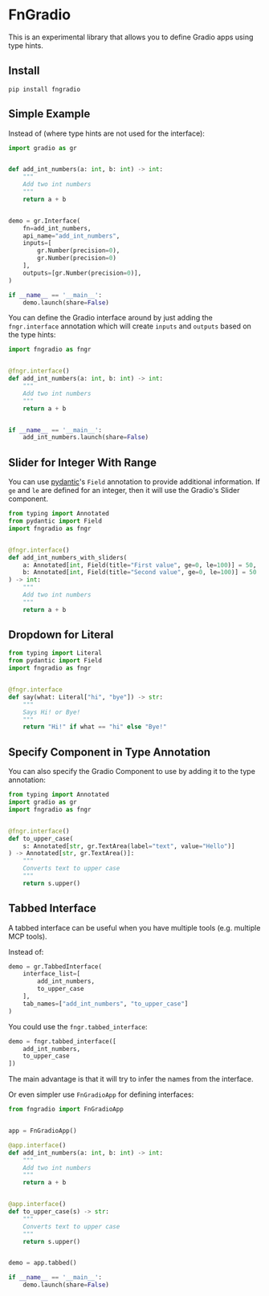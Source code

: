 # FnGradio

This is an experimental library that allows you to define Gradio apps using type hints.

## Install

```
pip install fngradio
```

## Simple Example

Instead of (where type hints are not used for the interface):

```python
import gradio as gr


def add_int_numbers(a: int, b: int) -> int:
    """
    Add two int numbers
    """
    return a + b


demo = gr.Interface(
    fn=add_int_numbers,
    api_name="add_int_numbers",
    inputs=[
        gr.Number(precision=0),
        gr.Number(precision=0)
    ],
    outputs=[gr.Number(precision=0)],
)

if __name__ == '__main__':
    demo.launch(share=False)
```

You can define the Gradio interface around by just adding the `fngr.interface` annotation which will create `inputs` and `outputs` based on the type hints:

```python
import fngradio as fngr


@fngr.interface()
def add_int_numbers(a: int, b: int) -> int:
    """
    Add two int numbers
    """
    return a + b


if __name__ == '__main__':
    add_int_numbers.launch(share=False)
```

## Slider for Integer With Range

You can use [pydantic](https://github.com/pydantic/pydantic)'s `Field` annotation to provide additional information. If `ge` and `le` are defined for an integer, then it will use the Gradio's Slider component.

```python
from typing import Annotated
from pydantic import Field
import fngradio as fngr


@fngr.interface()
def add_int_numbers_with_sliders(
    a: Annotated[int, Field(title="First value", ge=0, le=100)] = 50,
    b: Annotated[int, Field(title="Second value", ge=0, le=100)] = 50
) -> int:
    """
    Add two int numbers
    """
    return a + b
```

## Dropdown for Literal

```python
from typing import Literal
from pydantic import Field
import fngradio as fngr


@fngr.interface
def say(what: Literal["hi", "bye"]) -> str:
    """
    Says Hi! or Bye!
    """
    return "Hi!" if what == "hi" else "Bye!"
```

## Specify Component in Type Annotation

You can also specify the Gradio Component to use by adding it to the type annotation:

```python
from typing import Annotated
import gradio as gr
import fngradio as fngr


@fngr.interface()
def to_upper_case(
    s: Annotated[str, gr.TextArea(label="text", value="Hello")]
) -> Annotated[str, gr.TextArea()]:
    """
    Converts text to upper case
    """
    return s.upper()
```

## Tabbed Interface

A tabbed interface can be useful when you have multiple tools (e.g. multiple MCP tools).

Instead of:

```python
demo = gr.TabbedInterface(
    interface_list=[
        add_int_numbers,
        to_upper_case
    ],
    tab_names=["add_int_numbers", "to_upper_case"]
)
```

You could use the `fngr.tabbed_interface`:

```python
demo = fngr.tabbed_interface([
    add_int_numbers,
    to_upper_case
])
```

The main advantage is that it will try to infer the names from the interface.

Or even simpler use `FnGradioApp` for defining interfaces:

```python
from fngradio import FnGradioApp


app = FnGradioApp()

@app.interface()
def add_int_numbers(a: int, b: int) -> int:
    """
    Add two int numbers
    """
    return a + b


@app.interface()
def to_upper_case(s) -> str:
    """
    Converts text to upper case
    """
    return s.upper()


demo = app.tabbed()

if __name__ == '__main__':
    demo.launch(share=False)
```
